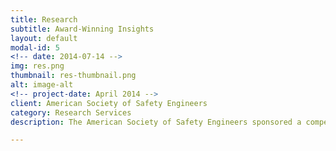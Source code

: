 ```yaml
---
title: Research 
subtitle: Award-Winning Insights
layout: default
modal-id: 5
<!-- date: 2014-07-14 -->
img: res.png
thumbnail: res-thumbnail.png
alt: image-alt
<!-- project-date: April 2014 -->
client: American Society of Safety Engineers 
category: Research Services
description: The American Society of Safety Engineers sponsored a competition to generate solutions for enhancing process performance. The solution, Designing Dynamic Strategies for Efficient Utilization of Tools and Techniques, won honorable mention and a cash award. 

---
```

